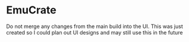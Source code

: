 # EmuCrate

Do not merge any changes from the main build into the UI. This was just created so I could plan out UI designs and may still use this in the future

